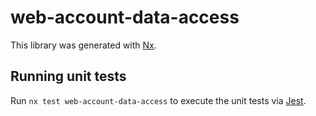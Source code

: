 # web-account-data-access

This library was generated with [Nx](https://nx.dev).

## Running unit tests

Run `nx test web-account-data-access` to execute the unit tests via [Jest](https://jestjs.io).
